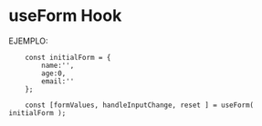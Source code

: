 # useForm Hook

EJEMPLO:

```
    const initialForm = {
        name:'',
        age:0,
        email:''
    };

    const [formValues, handleInputChange, reset ] = useForm( initialForm );

```

